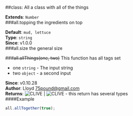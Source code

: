 
##class: All
a class with all of the things

**Extends**: `Number`  
###all.topping
the ingredients on top

**Default**: `mud, lettuce`  
**Type**: `string`  
**Since**: v1.0.0  
###all.size
the general size

  
###~~all.allThings(one, two)~~
This function has all tags set


- one `string` - The input string
- two `object` - a second input

**Since**: v0.10.28  
**Author**: Lloyd <75pound@gmail.com>  
**Returns**: ![CLIVE](#hater) | ![CLIVE](#hater) - this return has several types  
####Example
```js
all.allTogether(true);
```
